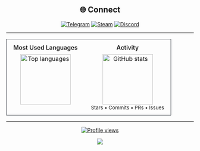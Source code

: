<div align="center">
<h2>🌐 Connect</h2>

[![Telegram](https://img.shields.io/badge/Tochka!%20🍂-2CA5E0?logo=telegram&logoColor=white&style=for-the-badge)](https://t.me/megatocha)
[![Steam](https://img.shields.io/badge/テトラヒドロカンナビ-%23000000.svg?logo=steam&logoColor=white&style=for-the-badge)](https://steamcommunity.com/profiles/76561199059158883/)
[![Discord](https://img.shields.io/badge/megatochka-%237289DA.svg?logo=discord&logoColor=white&style=for-the-badge)](https://discord.gg/28gAgc4Q)

---

<table>
  <tr>
    <td align="center" valign="top" style="padding:12px 18px;border:1px solid #30363d;border-right:none;border-radius:12px 0 0 12px;">
      <div style="font-weight:600;margin-bottom:8px;">Most Used Languages</div>
      <img height="135" alt="Top languages"
           src="https://github-readme-stats.vercel.app/api/top-langs/?username=megatocha&layout=compact&hide_border=true&theme=github_dark_dimmed&bg_color=00000000&hide_title=true" />
    </td>
    <td align="center" valign="top" style="padding:12px 18px;border:1px solid #30363d;border-left:none;border-radius:0 12px 12px 0;">
      <div style="font-weight:600;margin-bottom:8px;">Activity</div>
      <img height="135" alt="GitHub stats"
           src="https://github-readme-stats.vercel.app/api?username=megatocha&show_icons=true&hide_border=true&theme=github_dark_dimmed&bg_color=00000000&hide_title=true" />
      <div><sub>Stars • Commits • PRs • Issues</sub></div>
    </td>
  </tr>
</table>

---

<a href="https://komarev.com/ghpvc/?username=megatocha&color=green&style=for-the-badge">
  <img src="https://komarev.com/ghpvc/?username=megatocha&color=green&style=for-the-badge&label=👀+Profile+Views" alt="Profile views">
</a>

![](https://hit.yhype.me/github/profile?account_id=127956346)
